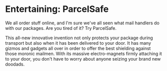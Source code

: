 # Entertaining: ParcelSafe

  We all order stuff online, and I'm sure we've all seen what mail handlers do with our packages. Are you tired of it? Try ParcelSafe.

  This all-new innovative invention not only protects your package during transport but also when it has been delivered to your door. It has many gizmos and gadgets all over in order to offer the best shielding against those moronic mailmen. With its massive electro-magnets firmly attaching it to your door, you don't have to worry about anyone seizing your brand new doodads.
